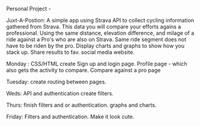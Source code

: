 Personal Project - 

Juxt-A-Postion: A simple app using Strava API to collect cycling information gathered from Strava. This data you will compare your efforts agains a professional. Using the same distance, elevation difference, and milage of a ride against a Pro's who are also on Strava. Same ride segment does not have to be riden by the pro. Display charts and graphs to show how you stack up. Share results to fav. social media website.

Monday : 
	CSS/HTML
	create Sign up and login page.
	Profile page - which also gets the activity to compare.
	Compare against a pro page

Tuesday:
	create routing between pages.

Weds:
	API and authentication
	create filters.

Thurs:
	finish filters and or authentication.
	graphs and charts.

Friday:
	Filters and authentication.
	Make it look cute.

